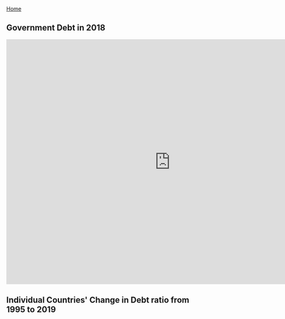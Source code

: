 [Home](/README.md)

## Government Debt in 2018
<iframe src="https://data.oecd.org/chart/61IP" width="860" height="645" style="border: 0" mozallowfullscreen="true" webkitallowfullscreen="true" allowfullscreen="true"><a href="https://data.oecd.org/chart/61IP" target="_blank">OECD Chart: General government debt, Total, % of GDP, Annual, 2018</a></iframe>


## Individual Countries' Change in Debt ratio from 1995 to 2019

<div class="flourish-embed flourish-chart" data-src="visualisation/3180907" data-url="https://flo.uri.sh/visualisation/3180907/embed"><script src="https://public.flourish.studio/resources/embed.js"></script></div>

